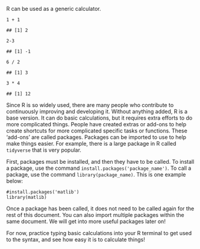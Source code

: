 R can be used as a generic calculator.

    1 + 1

    ## [1] 2

    2-3

    ## [1] -1

    6 / 2

    ## [1] 3

    3 * 4

    ## [1] 12

Since R is so widely used, there are many people who contribute to
continuously improving and developing it. Without anything added, R is a
base version. It can do basic calculations, but it requires extra
efforts to do more complicated things. People have created extras or
add-ons to help create shortcuts for more complicated specific tasks or
functions. These ‘add-ons’ are called packages. Packages can be imported
to use to help make things easier. For example, there is a large package
in R called `tidyverse` that is very popular.

First, packages must be installed, and then they have to be called. To
install a package, use the command `install.packages('package_name')`.
To call a package, use the command `library(package_name)`. This is one
example below:

    #install.packages('matlib')
    library(matlib)

Once a package has been called, it does not need to be called again for
the rest of this document. You can also import multiple packages within
the same document. We will get into more useful packages later on!

For now, practice typing basic calculations into your R terminal to get
used to the syntax, and see how easy it is to calculate things!
